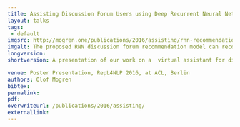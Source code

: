 ```yaml
---
title: Assisting Discussion Forum Users using Deep Recurrent Neural Networks
layout: talks
tags:
 - default
imgsrc: http://mogren.one/publications/2016/assisting/rnn-recommendation.svg
imgalt: The proposed RNN discussion forum recommendation model can recommend users, threads, and forum posts based on a question from the user.
longversion:
shortversion: A presentation of our work on a  virtual assistant for discussion forum users. The recurrent neural assistant was evaluated in a user evaluation in a realistic discussion forum setting within an IT consultant company. For more information, see <a  href="/publications">publications</a>.

venue: Poster Presentation, RepL4NLP 2016, at ACL, Berlin
authors: Olof Mogren
bibtex: 
permalink:
pdf: 
overwriteurl: /publications/2016/assisting/
externallink: 
---
```


